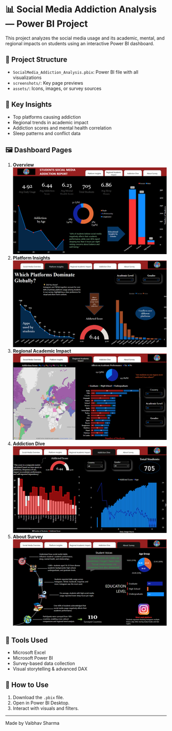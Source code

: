 

# 📊 Social Media Addiction Analysis — Power BI Project

This project analyzes the social media usage and its academic, mental, and regional impacts on students using an interactive Power BI dashboard.

## 📁 Project Structure

- `SocialMedia_Addiction_Analysis.pbix`: Power BI file with all visualizations
- `screenshots/`: Key page previews
- `assets/`: Icons, images, or survey sources

## 🧠 Key Insights

- Top platforms causing addiction
- Regional trends in academic impact
- Addiction scores and mental health correlation
- Sleep patterns and conflict data

## 🖼️ Dashboard Pages

1. **Overview** ![Dashboard.preview](https://github.com/mevaibhavsharma/SocialMedia_Addiction_Analysis/blob/main/screenshots/Page1_Overview_page.png)
2. **Platform Insights** ![Dashboard.preview](https://github.com/mevaibhavsharma/SocialMedia_Addiction_Analysis/blob/main/screenshots/Page2_platform_insights.png)
3. **Regional Academic Impact** ![Dashboard.preview](https://github.com/mevaibhavsharma/SocialMedia_Addiction_Analysis/blob/main/screenshots/Page3_regional_academic_impact.png)
4. **Addiction Dive** ![Dashboard.preview](https://github.com/mevaibhavsharma/SocialMedia_Addiction_Analysis/blob/main/screenshots/Page4_addiction_dive.png)
5. **About Survey** ![Dashboard.preview](https://github.com/mevaibhavsharma/SocialMedia_Addiction_Analysis/blob/main/screenshots/Page5_about_survey.png)

## 🔧 Tools Used

- Microsoft Excel
- Microsoft Power BI
- Survey-based data collection
- Visual storytelling & advanced DAX

## 📌 How to Use

1. Download the `.pbix` file.
2. Open in Power BI Desktop.
3. Interact with visuals and filters.

---

Made by Vaibhav Sharma
